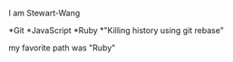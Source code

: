 I am Stewart-Wang

*Git
*JavaScript
*Ruby
*"Killing history using git rebase"

my favorite path was "Ruby"
